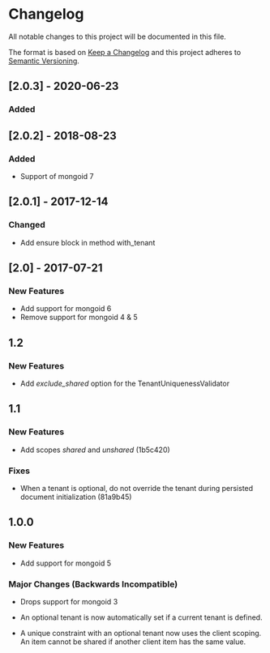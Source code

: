 # Changelog
All notable changes to this project will be documented in this file.

The format is based on [Keep a Changelog](http://keepachangelog.com/en/1.0.0/)
and this project adheres to [Semantic Versioning](http://semver.org/spec/v2.0.0.html).

## [2.0.3] - 2020-06-23
### Added

## [2.0.2] - 2018-08-23
### Added

* Support of mongoid 7

## [2.0.1] - 2017-12-14
### Changed

* Add ensure block in method with_tenant

## [2.0] - 2017-07-21
### New Features

* Add support for mongoid 6
* Remove support for mongoid 4 & 5

## 1.2

### New Features

* Add *exclude_shared* option for the TenantUniquenessValidator

## 1.1

### New Features

* Add scopes *shared* and *unshared* (1b5c420)

### Fixes

* When a tenant is optional, do not override the tenant during persisted document initialization (81a9b45)

## 1.0.0

### New Features

* Add support for mongoid 5

### Major Changes (Backwards Incompatible)

* Drops support for mongoid 3

* An optional tenant is now automatically set if a current tenant is defined.

* A unique constraint with an optional tenant now uses the client scoping. An item cannot be shared if another client item has the same value.
